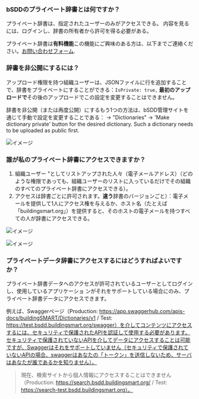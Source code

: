 ### bSDDのプライベート辞書とは何ですか？
プライベート辞書は、指定されたユーザーのみがアクセスできる。 内容を見るには、ログインし、辞書の所有者から許可を得る必要がある。 

プライベート辞書は**有料機能**この機能にご興味のある方は、以下までご連絡ください。[お問い合わせフォーム](https://share.hsforms.com/1RtgbtGyIQpCd7Cdwt2l67A2wx5h).  

### 辞書を非公開にするには？
アップロード権限を持つ組織ユーザーは、JSONファイルに行を追加することで、辞書をプライベートにすることができる：`IsPrivate: true,` **最初のアップロードで**その後のアップロードでこの設定を変更することはできません。

辞書を非公開（または再度公開）にするもう1つの方法は、bSDD管理サイトを通じて手動で設定を変更することである：
→ "Dictionaries" → 'Make dictionary private' button for the desired dictionary. Such a dictionary needs to be uploaded as public first.

![イメージ](https://github.com/buildingSMART/bSDD/assets/22922395/771ce6f5-45ab-4704-ad36-ba2670664654)


### 誰が私のプライベート辞書にアクセスできますか？
1. 組織ユーザー "としてリストアップされた人々（電子メールアドレス）（どのような権限であっても、組織ユーザーのリストに入っているだけでその組織のすべてのプライベート辞書にアクセスできる）。
2. アクセスは辞書ごとに許可されます。**違う**辞書のバージョンごと）：電子メールを提供して1人にアクセス権を与えるか、ホスト名（たとえば「buildingsmart.org」）を提供すると、そのホストの電子メールを持つすべての人が辞書にアクセスできる。

![イメージ](https://github.com/buildingSMART/bSDD/assets/22922395/8792271b-724e-4993-b400-b61b2ee263c0)

![イメージ](https://github.com/buildingSMART/bSDD/assets/22922395/517fc34e-020f-4e91-9b67-83a132a9e0e4)

### プライベートデータ辞書にアクセスするにはどうすればよいですか？
プライベート辞書データへのアクセスが許可されているユーザーとしてログインし、使用しているアプリケーショ ンがそれをサポートしている場合にのみ、プライベート辞書データにアクセスできます。

例えば、Swaggerページ（Production: https://app.swaggerhub.com/apis-docs/buildingSMART/Dictionaries/v1 / Test: https://test.bsdd.buildingsmart.org/swagger）を介してコンテンツにアクセスするには、セキュリティで保護されたAPIを認証して使用する必要があります。セキュリティで保護されていないAPIを介してデータにアクセスすることは可能ですが、Swaggerはそれをサポートしていません（セキュリティで保護されていないAPIの場合、swaggerはあなたの「トークン」を送信しないため、サーバはあなたが誰であるかを知りません）。

> 現在、検索サイトから個人情報にアクセスすることはできません（Production: https://search.bsdd.buildingsmart.org/ / Test: https://search-test.bsdd.buildingsmart.org）。
